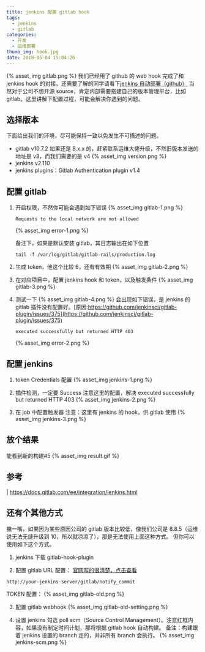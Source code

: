 ```yaml
---
title: jenkins 配置 gitlab hook
tags:
  - jenkins
  - gitlab
categories:
  - 开发
  - 运维部署
thumb_img: hook.jpg
date: 2018-05-04 15:04:26
---
```


{% asset_img gitlab.png %}
我们已经用了 github 的 web hook 完成了和 jenkins hook 的对接。还需要了解的同学请看下[jenkins 自动部署（github）](/2018/04/27/jenkins-auto-deploy/)
当然对于公司不想开源 source，肯定内部需要搭建自己的版本管理平台，比如 gitlab。这里讲解下配置过程，可能会解决你遇到的问题。

## 选择版本

下面给出我们的环境，尽可能保持一致以免发生不可描述的问题。

- gitlab v10.7.2
  如果还是 8.x.x 的，赶紧联系运维大佬升级，不然旧版本发送的地址是 v3，而我们需要的是 v4
  {% asset_img version.png %}
- jenkins v2.110
- jenkins plugins：Gitlab Authentication plugin v1.4

## 配置 gitlab

1. 开启权限，不然你可能会遇到如下错误
   {% asset_img gitlab-1.png %}

   ```
   Requests to the local network are not allowed
   ```

   {% asset_img error-1.png %}

   备注下，如果是默认安装 gitlab，其日志输出在如下位置

   ```
   tail -f /var/log/gitlab/gitlab-rails/production.log
   ```

2. 生成 token，他这个比较 6，还有有效期
   {% asset_img gitlab-2.png %}

3. 在对应项目中，配置 jenkins hook 和 token，以及触发条件
   {% asset_img gitlab-3.png %}

4. 测试一下
   {% asset_img gitlab-4.png %}
   会出现如下错误，是 jenkins 的 gitlab 插件没有配置好。[原因:https://github.com/jenkinsci/gitlab-plugin/issues/375](https://github.com/jenkinsci/gitlab-plugin/issues/375)
   ```
   executed successfully but returned HTTP 403
   ```
   {% asset_img error-2.png %}

## 配置 jenkins

1. token Credentials 配置
   {% asset_img jenkins-1.png %}

2. 插件检测，一定要 Success
   注意这里的配置，解决 executed successfully but returned HTTP 403
   {% asset_img jenkins-2.png %}

3. 在 job 中配置触发器
   注意：这里有 jenkins 的 hook，供 gitlab 使用
   {% asset_img jenkins-3.png %}

## 放个结果

能看到新的构建#5
{% asset_img result.gif %}

## 参考

| https://docs.gitlab.com/ee/integration/jenkins.html

## 还有个其他方式

撇一嘴，如果因为某些原因公司的 gitlab 版本比较低，像我们公司是 8.8.5（运维说无法无缝升级到 10，所以就凉凉了），那是无法使用上面这种方式。
但你可以使用如下这个方式。

1. jenkins 下载 gitlab-hook-plugin

2. 配置 gitlab
   URL 配置：
   [官网写的很清楚，点击查看](https://github.com/jenkinsci/gitlab-hook-plugin#notify-commit-hook)

```
http://your-jenkins-server/gitlab/notify_commit
```

TOKEN 配置：
{% asset_img gitlab-old.png %}

3. 配置 gitlab webhook
   {% asset_img gitlab-old-setting.png %}

4. 设置 jenkins
   勾选 poll scm（Source Control Management）。注意红框内容，如果没有制定时间计划，那将根据 gitlab hook 自动构建。
   备注：构建跟着 jenkins 设置的 branch 走的，并非所有 branch 会执行。
   {% asset_img jenkins-scm.png %}
